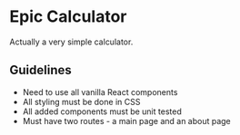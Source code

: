 # Epic Calculator
Actually a very simple calculator.

## Guidelines
- Need to use all vanilla React components
- All styling must be done in CSS
- All added components must be unit tested
- Must have two routes - a main page and an about page

